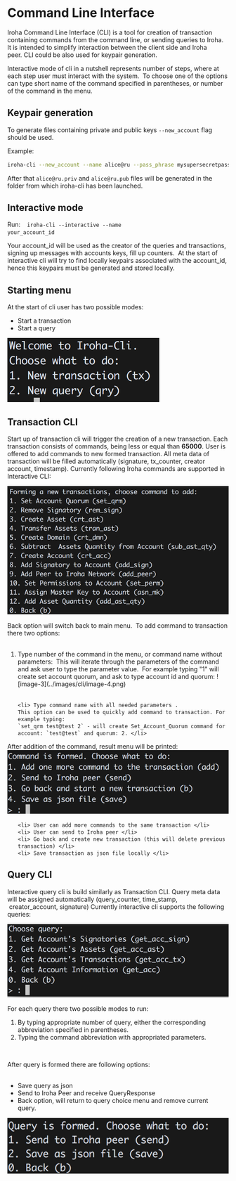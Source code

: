 # Command Line Interface

Iroha Command Line Interface (CLI) is a tool for creation of transaction containing commands from the command line, or sending queries to Iroha. It is intended to simplify interaction between the client side and Iroha peer. CLI could be also used for keypair generation.

Interactive mode of cli in a nutshell represents number of steps, where at each step user must interact with the system. 
To choose one of the options can type short name of the command specified in parentheses, or number of the command in the menu.

## Keypair generation

To generate files containing private and public keys `--new_account` flag should be used.

Example:
```bash
iroha-cli --new_account --name alice@ru --pass_phrase mysupersecretpassword
```

After that `alice@ru.priv` and `alice@ru.pub` files will be generated in the folder from which iroha-cli has been launched.

## Interactive mode 

Run: 
<code class="bash"> iroha-cli --interactive --name your_account_id </code>

Your account_id will be used as the creator of the queries and transactions, signing up messages with accounts keys, fill up counters. 
At the start of interactive cli will try to find locally keypairs associated with the account_id, hence this keypairs must be generated and stored locally. 

## Starting menu 

At the start of cli user has two possible modes:

* Start a transaction
* Start a query

![image](../images/cli/image.png)

## Transaction CLI

Start up of transaction cli will trigger the creation of a new transaction.
Each transaction consists of commands, being less or equal than **65000**. User is offered to add commands to new formed transaction.
All meta data of transaction will be filled automatically (signature, tx_counter, creator account, timestamp).
Currently following Iroha commands are supported in Interactive CLI:

![image-2](../images/cli/image-2.png)

Back option will switch back to main menu. 
To add command to transaction there two options:
<ol> 
    <li> Type number of the command in the menu, or command name without parameters: 
    This will iterate through the parameters of the command and ask user to type the parameter value. 
    For example typing "1" will create set account quorum, and ask to type account id and quorum:
    ![image-3](../images/cli/image-4.png) </li> 

    <li> Type command name with all needed parameters . 
    This option can be used to quickly add command to transaction. For example typing: 
    `set_qrm test@test 2` - will create Set_Account_Quorum command for account: `test@test` and quorum: 2. </li> 
</ol>

After addition of the command, result menu will be printed:  
![image-4](../images/cli/image-4.png)

<ol>

    <li> User can add more commands to the same transaction </li>  
    <li> User can send to Iroha peer </li>
    <li> Go back and create new transaction (this will delete previous transaction) </li>
    <li> Save transaction as json file locally </li>
</ol>

## Query CLI

Interactive query cli is build similarly as Transaction CLI.
Query meta data will be assigned automatically (query_counter, time_stamp,  creator_account, signature)
Currently interactive cli supports the following queries:

![image-5](../images/cli/image-5.png)

For each query there two possible modes to run: 
<ol>
    <li> By typing appropriate number of query, either the corresponding abbreviation specified in parentheses. </li>
    <li> Typing the command abbreviation with appropriated parameters. </li>
</ol> 

After query is formed there are following options:
<ul> 
    <li>Save query as json </li>
    <li>Send to Iroha Peer and receive QueryResponse </li>
    <li>Back option, will return to query choice menu and remove current query. </li>
</ul>

![image-6](../images/cli/image-6.png)
